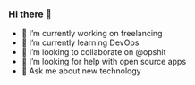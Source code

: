 ### Hi there 👋

- 🔭 I’m currently working on freelancing
- 🌱 I’m currently learning DevOps
- 👯 I’m looking to collaborate on @opshit
- 🤔 I’m looking for help with open source apps
- 💬 Ask me about new technology

